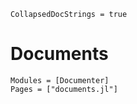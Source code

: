 ```@meta
CollapsedDocStrings = true
```

# Documents

```@autodocs
Modules = [Documenter]
Pages = ["documents.jl"]
```
